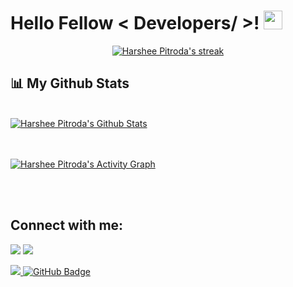 <h1> Hello Fellow < Developers/ >! <img src = "https://raw.githubusercontent.com/MartinHeinz/MartinHeinz/master/wave.gif" width = 30px> </h1>
<p align='center'>
</p>

<p align="center">
    <a href=https://github-readme-streak-stats.herokuapp.com/?user=Harshee-Pitroda&theme=black-ice&hide_border=true&stroke=0000&background=060A0CD0">
        <img title="🔥 Get streak stats for your profile at git.io/streak-stats" alt="Harshee Pitroda's streak" src="https://github-readme-streak-stats.herokuapp.com/?user=Harshee-Pitroda&theme=black-ice&hide_border=true&stroke=0000&background=060A0CD0"/>
    </a>
</p>

## 📊 My Github Stats

  <br/>
    <a href="https://github.com/Harshee-Pitroda/github-readme-stats"><img alt="Harshee Pitroda's Github Stats" src="https://github-readme-stats.vercel.app/api?username=Harshee-Pitroda&show_icons=true&count_private=true&theme=react&hide_border=true&bg_color=0D1117" /></a>
  <br/>
<br/>
<br/>

<a href="https://github.com/SubhamRaoniar28/github-readme-activity-graph"><img alt="Harshee Pitroda's Activity Graph" src="https://activity-graph.herokuapp.com/graph?username=Harshee-Pitroda&bg_color=0D1117&color=5BCDEC&line=5BCDEC&point=FFFFFF&hide_border=true" /></a>

<br/>
<br/>

## Connect with me:
<p align="left">

<a href = "https://www.linkedin.com/in/harshee-pitroda-790778212/"><img src="https://img.icons8.com/fluent/48/000000/linkedin.png"/></a>
<a href = "https://twitter.com/harsheepitrodaa"><img src="https://img.icons8.com/fluent/48/000000/twitter.png"/></a>
</p>


<a href="https://github.com/Harshee-Pitroda/github-profile-views-counter">
    <img src="https://komarev.com/ghpvc/?username=Harshee-Pitroda">
</a>
<a href="https://github.com/Harshee-Pitroda?tab=followers"><img src="https://img.shields.io/github/followers/Harshee-Pitroda?label=Followers&style=social" alt="GitHub Badge"></a>
